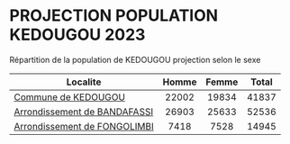 # PROJECTION POPULATION KEDOUGOU 2023
	
Répartition de la population de KEDOUGOU projection selon le sexe
	
| Localite  | Homme | Femme | Total |
| --------- |:-----:|:-----:|:-----:|
| [Commune de KEDOUGOU](KEDOUGOU) | 22002 | 19834 | 41837 |
| [Arrondissement de BANDAFASSI](BANDAFASSI) | 26903 | 25633 | 52536 |
| [Arrondissement de FONGOLIMBI](FONGOLIMBI) | 7418 | 7528 | 14945 |
